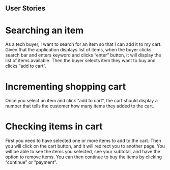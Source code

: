 ## User Stories

# Searching an item
As a tech buyer, I want to search for an item so that I can add it to my cart.
Given that the application displays list of items, when the buyer clicks search bar and enters keyword and clicks “enter” button, it will display the list of items available. Then the buyer selects item they want to buy and clicks “add to cart”.

# Incrementing shopping cart
Once you select an item and click “add to cart”, the cart should display a number that tells the customer how many items they added to the cart.

# Checking items in cart
First you need to have selected one or more items to add to the cart. Then you will click on the cart button, and it will redirect you to another page. You will be able to see the items you selected, see your subtotal, and have the option to remove items. You can then continue to buy the items by clicking “continue” or ”payment”. 
